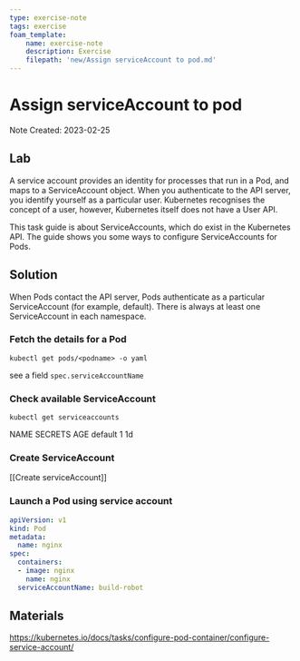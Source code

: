 ```yaml
---
type: exercise-note
tags: exercise
foam_template:
    name: exercise-note
    description: Exercise
    filepath: 'new/Assign serviceAccount to pod.md'
---
```

# Assign serviceAccount to pod
Note Created: 2023-02-25

## Lab 

A service account provides an identity for processes that run in a Pod, and maps to a ServiceAccount object. When you authenticate to the API server, you identify yourself as a particular user. Kubernetes recognises the concept of a user, however, Kubernetes itself does not have a User API.

This task guide is about ServiceAccounts, which do exist in the Kubernetes API. The guide shows you some ways to configure ServiceAccounts for Pods.

## Solution

When Pods contact the API server, Pods authenticate as a particular ServiceAccount (for example, default). There is always at least one ServiceAccount in each namespace.

### Fetch the details for a Pod
```console
kubectl get pods/<podname> -o yaml
```

see a field `spec.serviceAccountName`


### Check available ServiceAccount
```console
kubectl get serviceaccounts
```
NAME      SECRETS    AGE
default   1          1d

### Create ServiceAccount
[[Create serviceAccount]]

### Launch a Pod using service account
```yaml
apiVersion: v1
kind: Pod
metadata:
  name: nginx
spec:
  containers:
  - image: nginx
    name: nginx
  serviceAccountName: build-robot
```

## Materials
https://kubernetes.io/docs/tasks/configure-pod-container/configure-service-account/